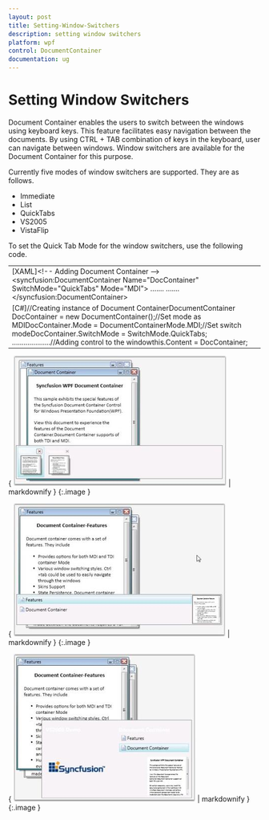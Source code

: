 ```yaml
---
layout: post
title: Setting-Window-Switchers
description: setting window switchers
platform: wpf
control: DocumentContainer
documentation: ug
---
```


# Setting Window Switchers

Document Container enables the users to switch between the windows using keyboard keys. This feature facilitates easy navigation between the documents. By using CTRL + TAB combination of keys in the keyboard, user can navigate between windows. Window switchers are available for the Document Container for this purpose.

Currently five modes of window switchers are supported. They are as follows.

* Immediate 
* List
* QuickTabs 
* VS2005 
* VistaFlip 

To set the Quick Tab Mode for the window switchers, use the following code.



<table>
<tr>
<td>
[XAML]&lt;!-- Adding Document Container --&gt;&lt;syncfusion:DocumentContainer Name="DocContainer" SwitchMode="QuickTabs" Mode="MDI"&gt;  …....  …....&lt;/syncfusion:DocumentContainer&gt;</td></tr>
<tr>
<td>
[C#]//Creating instance of Document ContainerDocumentContainer DocContainer = new DocumentContainer();//Set mode as MDIDocContainer.Mode = DocumentContainerMode.MDI;//Set switch modeDocContainer.SwitchMode = SwitchMode.QuickTabs;  ….......….......//Adding control to the windowthis.Content = DocContainer;</td></tr>
</table>


{ ![](Setting-Window-Switchers_images/Setting-Window-Switchers_img1.jpeg) | markdownify }
{:.image }




{ ![](Setting-Window-Switchers_images/Setting-Window-Switchers_img2.jpeg) | markdownify }
{:.image }




{ ![](Setting-Window-Switchers_images/Setting-Window-Switchers_img3.jpeg) | markdownify }
{:.image }


